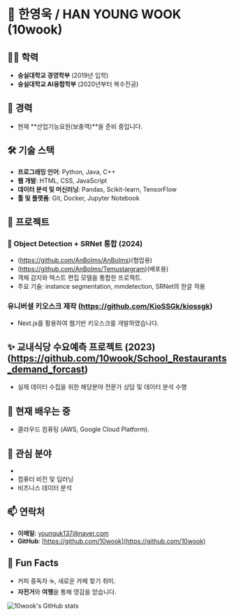 # 👋 한영욱 / HAN YOUNG WOOK (10wook)

## 🧑‍🎓 **학력**
- **숭실대학교 경영학부** (2019년 입학)  
- **숭실대학교 AI융합학부** (2020년부터 복수전공)

## 💼 **경력**
- 현재 **산업기능요원(보충역)**을 준비 중입니다.

## 🛠 **기술 스택**
- **프로그래밍 언어**: Python, Java, C++
- **웹 개발**: HTML, CSS, JavaScript
- **데이터 분석 및 머신러닝**: Pandas, Scikit-learn, TensorFlow
- **툴 및 플랫폼**: Git, Docker, Jupyter Notebook

## 🚀 **프로젝트**

### 🤖 Object Detection + SRNet 통합 (2024) 
- (https://github.com/AnBoIms/AnBoIms)(협업용)
- (https://github.com/AnBoIms/Temustargram)(배포용)
- 객체 감지와 텍스트 편집 모델을 통합한 프로젝트.
- 주요 기술: instance segmentation, mmdetection, SRNet의 한글 적용
  
  
### 유니버셜 키오스크 제작 (https://github.com/KioSSGk/kiossgk)
- Next.js를 활용하여 웹기반 키오스크를 개발하였습니다.
  

## ✨ **교내식당 수요예측 프로젝트 (2023)(https://github.com/10wook/School_Restaurants_demand_forcast)**
- 실제 데이터 수집을 위한 해당분야 전문가 상담 및 데이터 분석 수행


## 🌱 **현재 배우는 중**

- 클라우드 컴퓨팅 (AWS, Google Cloud Platform).

## 🎯 **관심 분야**
- 
- 컴퓨터 비전 및 딥러닝
- 비즈니스 데이터 분석

## 📫 **연락처**
- **이메일**: younguk137@naver.com
- **GitHub**: [https://github.com/10wook](https://github.com/10wook)


## 🌟 **Fun Facts**
- 커피 중독자 ☕️, 새로운 카페 찾기 취미.
- **자전거**와 **여행**을 통해 영감을 얻습니다.

![10wook's GitHub stats](https://github-readme-stats.vercel.app/api?username=10wook&show_icons=true&theme=radical)

